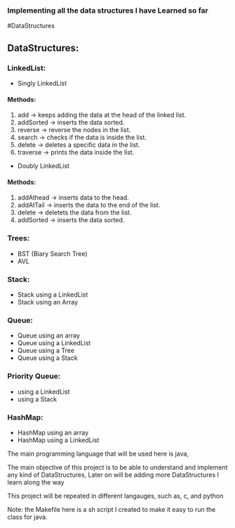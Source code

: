 <h3>Implementing all the data structures I have Learned so far</h3>
#DataStructures

<h2>DataStructures:</h2>

### LinkedList:
- Singly LinkedList
 #### Methods:
 1. add -> keeps adding the data at the head of the linked list.
 2. addSorted -> inserts the data sorted.
 3. reverse -> reverse the nodes in the list.
 4. search -> checks if the data is inside the list.
 5. delete -> deletes a specific data in the list.
 6. traverse -> prints the data inside the list.

- Doubly LinkedList
 #### Methods:
 1. addAthead -> inserts data to the head.
 2. addAtTail -> inserts the data to the end of the list.
 3. delete -> deletets the data from the list.
 4. addSorted -> inserts the data sorted.

### Trees:
- BST (Biary Search Tree)
- AVL

### Stack:
- Stack using a LinkedList
- Stack using an Array

### Queue:
- Queue using an array
- Queue using a LinkedList
- Queue using a Tree
- Queue using a Stack

### Priority Queue:
- using a LinkedList
- using a Stack

### HashMap:
- HashMap using an array
- HashMap using a LinkedList

The main programming language that will be used here is java,

The main objective of this project is to be able to understand and implement any kind of DataStructures, Later on will be adding more DataStructures I learn along the way

This project will be repeated in different langauges, such as, c, and python

Note: the Makefile here is a sh script I created to make it easy to run the class for java.
